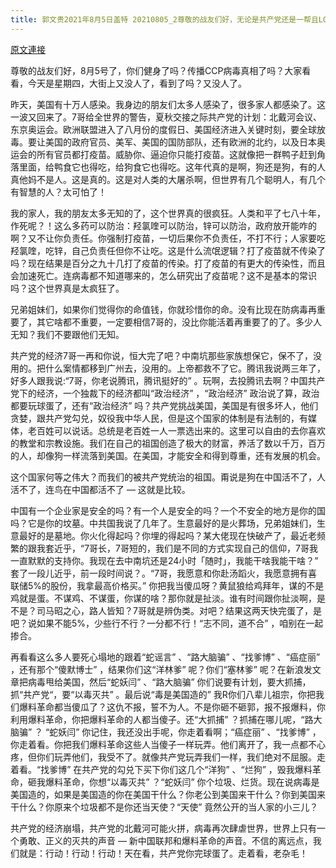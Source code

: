 ```yaml
---
title: 郭文贵2021年8月5日盖特 20210805_2尊敬的战友们好，无论是共产党还是一帮且LOW 爆了个的低级骗子，我最恨的就是他们用最低级的谎言，玩弄我们爆料革命的战友，凡是这些打着爆料革命灭共的名义，玩弄我们战友感情的人，我们
---
```


[原文連接](https://gnews.org/ThreadView/53481656)

尊敬的战友们好，8月5号了，你们健身了吗？传播CCP病毒真相了吗？大家看看，今天是星期四，大街上又没人了，看到了吗？又没人了。


昨天，美国有十万人感染。我身边的朋友们太多人感染了，很多家人都感染了。这一波又回来了。7哥给全世界的警告，夏秋交接之际共产党的计划：北戴河会议、东京奥运会。欧洲联盟进入了八月份的度假日、美国经济进入关键时刻，要全球放毒。要让美国的政府官员、美军、美国的国防部队，还有欧洲的北约，以及日本奥运会的所有官员都打疫苗。威胁你、逼迫你只能打疫苗。这就像把一群鸭子赶到角落里面，给鸭食它也得吃，给狗食它也得吃。这年代真的是啊，狗还是狗，有的人真他妈不是人。这是真的。这是对人类的大屠杀啊，但世界有几个聪明人，有几个有智慧的人？太可怕了！


我的家人，我的朋友太多无知的了，这个世界真的很疯狂。人类和平了七八十年，作死呢？！这么多药可以防治：羟氯喹可以防治，锌可以防治，政府放开能咋的啊？又不让你负责任。你强制打疫苗，一切后果你不负责任，不打不行；人家要吃羟氯喹，吃锌，自己负责任但你不让吃。这是什么流氓逻辑？打了疫苗就不传染了吗？现在结果是百分之九十几打了疫苗的传染。打了疫苗的有更大的传染性，而且会加速死亡。连病毒都不知道哪来的，怎么研究出了疫苗呢？这不是基本的常识吗？这个世界真是太疯狂了。


兄弟姐妹们，如果你们觉得你的命值钱，你就珍惜你的命。没有比现在防病毒再重要了，其它啥都不重要，一定要相信7哥的，没比你能活着再重要了的了。多少人无知？我们不要跟他们无知。


共产党的经济7哥一再和你说，恒大完了吧？中南坑那些家族想保它，保不了，没用的。把什么案情都移到广州去，没用的。上帝都救不了它。腾讯我说两三年了，好多人跟我说:“7哥，你老说腾讯，腾讯挺好的” 。玩啊，去投腾讯去啊？中国共产党下的经济，一个独裁下的经济都叫“政治经济” ，“政治经济” 政治说了算，政治都要玩球蛋了，还有“政治经济” 吗？共产党挑战美国，美国是有很多坏人，他们贪婪，跟共产党勾兑，奴役我中华人民，但是这个国家的体制是有法制的，有媒体，老百姓可以说话。总统是老百姓一人一票选出来的。这里可以自由的去你喜欢的教堂和宗教设施。我们在自己的祖国创造了极大的财富，养活了数以千万，百万的人，却像狗一样流落到美国。在美国，才能安全和得到尊重，还有发展的机会。


这个国家何等之伟大？而我们的被共产党统治的祖国。甭说是狗在中国活不了，人活不了，连鸟在中国都活不了 — 这就是比较。


中国有一个企业家是安全的吗？有一个人是安全的吗？一个不安全的地方是你的国吗？它是你的坟墓。中共国我说了几年了。生意最好的是火葬场，兄弟姐妹们，生意最好的是墓地。你火化得起吗？你埋的得起吗？某大佬现在快破产了，最近老频繁的跟我套近乎，“7哥长，7哥短的，我们是不同的方式实现自己的信仰，7哥我一直默默的支持你。我现在去中南坑还是24小时「随时」，我能干啥我能干啥？” 套了一段儿近乎，前一段时间说？。“7哥，我愿意和你赴汤蹈火，我愿意拥有喜联储5%的股份，我拿最高价格买。” 你把我当傻瓜呀？黄鼠狼给鸡拜年，谋的不是鸡就是蛋。不谋鸡、不谋蛋，你谋的啥？那你就是扯淡。谁有时间跟你扯淡啊，是不是？司马昭之心，路人皆知？7哥就是辨伪类。对吧？结果这两天快完蛋了，是吧？说如果不能5%，少些行不行？一分都不行！“志不同，道不合” ，咱别在一起掺合。


再看看这么多人要死心塌地的跟着“蛇谣言” 、“路大脑骗” 、“找爹博” 、“癌症丽” ，还有那个“傻默博士” ，结果你们这“洋林爹” 呢？你们“塞林爹” 呢？在新浪发文章把病毒甩给美国，然后“蛇妖闫” 、“路大脑骗” 你们说要有计划，要大抓捕，抓“共产党“，要“以毒灭共” 。最后说“毒是美国造的” 我R你们八辈儿祖宗，你把我们爆料革命都当傻瓜了？这仇不报，誓不为人。不是你砸不砸郭，报不报爆料，你利用爆料革命，你把爆料革命的人都当傻子。还“大抓捕” ？抓捕在哪儿呢，“路大脑骗” ？ “蛇妖闫” 你记住，我还没出手呢，你走着看啊；“癌症丽” 、“找爹博” ，你走着看。你把我们爆料革命这些人当傻子一样玩弄。他们离开了，我一点都不心疼，但你们玩弄他们，我受不了。就像共产党玩弄我们一样，我们绝对不屈服。走着看。“找爹博” 在共产党的勾兑下买下你们这几个“洋狗” 、“烂狗” ，毁我爆料革命，砸我爆料革命，你想“以毒灭共” ？“蛇妖闫” 你个垃圾、烂货。现在说病毒是美国造的，如果是美国造的你在美国干什么？你老公到美国来干什么？你到美国来干什么？你原来个垃圾都不是你还当天使？“天使” 竟然公开的当人家的小三儿？


共产党的经济崩塌，共产党的北戴河可能火拼，病毒再次肆虐世界，世界上只有一个勇敢、正义的灭共的声音 — 新中国联邦和爆料革命的声音。不信的离远点，我们就是：行动！行动！行动！天在看，共产党你完球蛋了。走着看，老杂毛！
